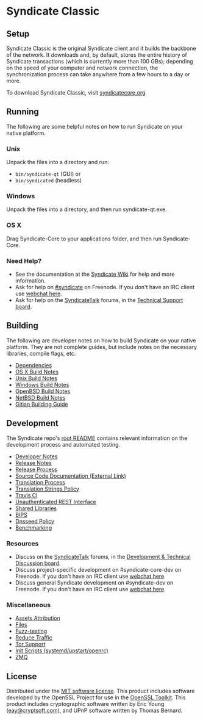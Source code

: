 Syndicate Classic
=============

Setup
---------------------
Syndicate Classic is the original Syndicate client and it builds the backbone of the network. It downloads and, by default, stores the entire history of Syndicate transactions (which is currently more than 100 GBs); depending on the speed of your computer and network connection, the synchronization process can take anywhere from a few hours to a day or more.

To download Syndicate Classic, visit [syndicatecore.org](https://syndicatecore.org/en/releases/).

Running
---------------------
The following are some helpful notes on how to run Syndicate on your native platform.

### Unix

Unpack the files into a directory and run:

- `bin/syndicate-qt` (GUI) or
- `bin/syndicated` (headless)

### Windows

Unpack the files into a directory, and then run syndicate-qt.exe.

### OS X

Drag Syndicate-Core to your applications folder, and then run Syndicate-Core.

### Need Help?

* See the documentation at the [Syndicate Wiki](https://en.syndicate.it/wiki/Main_Page)
for help and more information.
* Ask for help on [#syndicate](http://webchat.freenode.net?channels=syndicate) on Freenode. If you don't have an IRC client use [webchat here](http://webchat.freenode.net?channels=syndicate).
* Ask for help on the [SyndicateTalk](https://syndicatetalk.org/) forums, in the [Technical Support board](https://syndicatetalk.org/index.php?board=4.0).

Building
---------------------
The following are developer notes on how to build Syndicate on your native platform. They are not complete guides, but include notes on the necessary libraries, compile flags, etc.

- [Dependencies](dependencies.md)
- [OS X Build Notes](build-osx.md)
- [Unix Build Notes](build-unix.md)
- [Windows Build Notes](build-windows.md)
- [OpenBSD Build Notes](build-openbsd.md)
- [NetBSD Build Notes](build-netbsd.md)
- [Gitian Building Guide](gitian-building.md)

Development
---------------------
The Syndicate repo's [root README](/README.md) contains relevant information on the development process and automated testing.

- [Developer Notes](developer-notes.md)
- [Release Notes](release-notes.md)
- [Release Process](release-process.md)
- [Source Code Documentation (External Link)](https://dev.visucore.com/syndicate/doxygen/)
- [Translation Process](translation_process.md)
- [Translation Strings Policy](translation_strings_policy.md)
- [Travis CI](travis-ci.md)
- [Unauthenticated REST Interface](REST-interface.md)
- [Shared Libraries](shared-libraries.md)
- [BIPS](bips.md)
- [Dnsseed Policy](dnsseed-policy.md)
- [Benchmarking](benchmarking.md)

### Resources
* Discuss on the [SyndicateTalk](https://syndicatetalk.org/) forums, in the [Development & Technical Discussion board](https://syndicatetalk.org/index.php?board=6.0).
* Discuss project-specific development on #syndicate-core-dev on Freenode. If you don't have an IRC client use [webchat here](http://webchat.freenode.net/?channels=syndicate-core-dev).
* Discuss general Syndicate development on #syndicate-dev on Freenode. If you don't have an IRC client use [webchat here](http://webchat.freenode.net/?channels=syndicate-dev).

### Miscellaneous
- [Assets Attribution](assets-attribution.md)
- [Files](files.md)
- [Fuzz-testing](fuzzing.md)
- [Reduce Traffic](reduce-traffic.md)
- [Tor Support](tor.md)
- [Init Scripts (systemd/upstart/openrc)](init.md)
- [ZMQ](zmq.md)

License
---------------------
Distributed under the [MIT software license](/COPYING).
This product includes software developed by the OpenSSL Project for use in the [OpenSSL Toolkit](https://www.openssl.org/). This product includes
cryptographic software written by Eric Young ([eay@cryptsoft.com](mailto:eay@cryptsoft.com)), and UPnP software written by Thomas Bernard.
